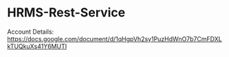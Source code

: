 # HRMS-Rest-Service

Account Details:  https://docs.google.com/document/d/1qHgpVh2sy1PuzHdWnO7b7CmFDXLkTUQkuXs41Y6MUTI
